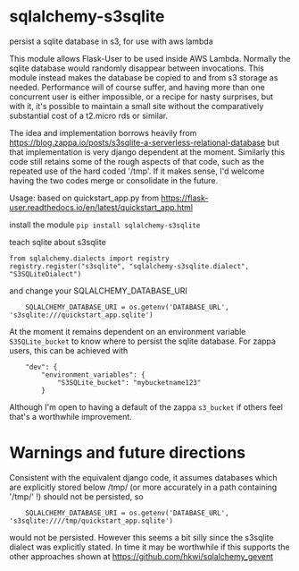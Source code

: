 # sqlalchemy-s3sqlite
persist a sqlite database in s3, for use with aws lambda

This module allows Flask-User to be used inside AWS Lambda. Normally the sqlite database would randomly disappear between invocations. This module instead makes the database be copied to and from s3 storage as needed. Performance will of course suffer, and having more than one concurrent user is either impossible, or a recipe for nasty surprises, but with it, it's possible to maintain a small site without the comparatively substantial cost of a t2.micro rds or similar.

The idea and implementation borrows heavily from 
https://blog.zappa.io/posts/s3sqlite-a-serverless-relational-database
but that implementation is very django dependent at the moment. Similarly this code still retains some of the rough aspects of that code, such as the repeated use of the hard coded '/tmp'. If it makes sense, I'd welcome having the two codes merge or consolidate in the future.

Usage: based on quickstart_app.py from
https://flask-user.readthedocs.io/en/latest/quickstart_app.html

install the module
```pip install sqlalchemy-s3sqlite```


teach sqlite about s3sqlite 
```
from sqlalchemy.dialects import registry
registry.register("s3sqlite", "sqlalchemy-s3sqlite.dialect", "S3SQLiteDialect")
```

and change your SQLALCHEMY_DATABASE_URI
```
    SQLALCHEMY_DATABASE_URI = os.getenv('DATABASE_URL', 's3sqlite:///quickstart_app.sqlite')
```

At the moment it remains dependent on an environment variable
`S3SQLite_bucket`
to know where to persist the sqlite database. For zappa users, this can be achieved with

```
    "dev": {
        "environment_variables": {
            "S3SQLite_bucket": "mybucketname123"
        }
````
Although I'm open to having a default of the zappa `s3_bucket` if others feel that's a worthwhile improvement. 


# Warnings and future directions

Consistent with the equivalent django code, it assumes databases which are explicitly stored below /tmp/ (or more accurately in a path containing '/tmp/' !) should not be persisted, so
```
    SQLALCHEMY_DATABASE_URI = os.getenv('DATABASE_URL', 's3sqlite:////tmp/quickstart_app.sqlite')
```
would not be persisted. However this seems a bit silly since the s3sqlite dialect was explicitly stated. In time it may be worthwhile if this supports the other approaches shown at https://github.com/hkwi/sqlalchemy_gevent


